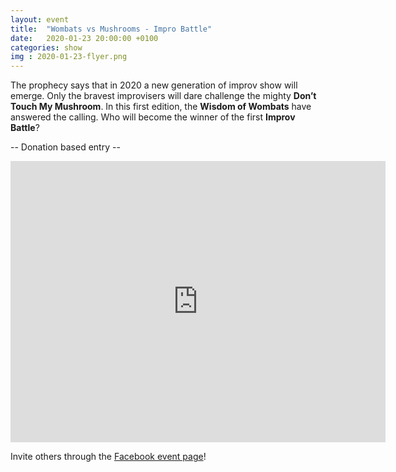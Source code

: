 ```yaml
---
layout: event
title:  "Wombats vs Mushrooms - Impro Battle"
date:   2020-01-23 20:00:00 +0100
categories: show
img : 2020-01-23-flyer.png
---
```

The prophecy says that in 2020 a new generation of improv show will emerge. Only the bravest improvisers will dare challenge the mighty **Don’t Touch My Mushroom**. In this first edition, the **Wisdom of Wombats** have answered the calling. Who will become the winner of the first **Improv Battle**?
<!--more-->
-- Donation based entry --

<iframe src="https://www.google.com/maps/embed?pb=!1m18!1m12!1m3!1d2701.3164958683724!2d8.52006681583793!3d47.38625731116593!2m3!1f0!2f0!3f0!3m2!1i1024!2i768!4f13.1!3m3!1m2!1s0x47900a15619f4fa9%3A0x124e7e779b279679!2sjenseits+im+Viadukt!5e0!3m2!1sen!2sch!4v1529147583692" width="600" height="450" frameborder="0" style="border:0" allowfullscreen></iframe>

Invite others through the [Facebook event page](https://www.facebook.com/events/2903070189723538/)!

